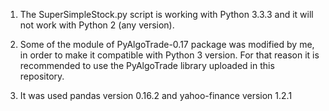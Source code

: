 1) The SuperSimpleStock.py script is working with Python 3.3.3 and it will not work with Python 2 (any version).

2) Some of the module of PyAlgoTrade-0.17 package was modified by me, in order to make it compatible with Python 3 version.
   For that reason it is recommended to use the PyAlgoTrade library uploaded in this repository.
   
3) It was used pandas version 0.16.2 and yahoo-finance version 1.2.1

